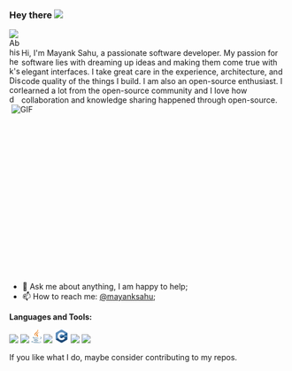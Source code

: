 ### Hey there <img src="https://media.giphy.com/media/hvRJCLFzcasrR4ia7z/giphy.gif" width="25px">
<a href="https://discordapp.com/users/997859789168185384/">
  <img align="left" alt="Abhishek's Discord" width="22px" src="https://raw.githubusercontent.com/peterthehan/peterthehan/master/assets/discord.svg" />
</a>

<br/>
<br />
Hi, I'm Mayank Sahu, a passionate software developer. My passion for software lies with dreaming up ideas and making them come true with elegant interfaces. I take great care in the experience, architecture, and code quality of the things I build. I am also an open-source enthusiast. I learned a lot from the open-source community and I love how collaboration and knowledge sharing happened through open-source. 
  <img align="right" alt="GIF" src="https://github.com/abhisheknaiidu/abhisheknaiidu/blob/master/code.gif?raw=true" width="500" height="320" />
  
- 💬 Ask me about anything, I am happy to help;
- 📫 How to reach me: [@mayanksahu](mailto:mikeanjelo911@gmail.com);

**Languages and Tools:**  

<code><img height="25" src="https://raw.githubusercontent.com/gilbarbara/logos/master/logos/javascript.svg"></code>
<code><img height="25" src="https://raw.githubusercontent.com/gilbarbara/logos/master/logos/react.svg"></code>
<code><img height="25" src="https://raw.githubusercontent.com/gilbarbara/logos/master/logos/java.svg"></code>
<code><img height="25" src="https://raw.githubusercontent.com/gilbarbara/logos/master/logos/npm.svg"></code>
<code><img height="25" src="https://raw.githubusercontent.com/github/explore/80688e429a7d4ef2fca1e82350fe8e3517d3494d/topics/cpp/cpp.png"></code>
<code><img height="25" src="https://raw.githubusercontent.com/gilbarbara/logos/master/logos/python.svg"></code>
<code><img height="25" src="https://raw.githubusercontent.com/gilbarbara/logos/master/logos/html.svg"></code>


If you like what I do, maybe consider contributing to my repos. 
